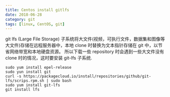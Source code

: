 ```yaml
---
title: Centos install gitlfs
date: 2018-06-28
category: git
tags: [linux, CentOS, git]
---
```


git lfs (Large File Storage) 子系统将大文件(视频，可执行文件，数据集和图像等大文件)存储在远程服务器中，本地 clone 时替换为文本指针存储在 git 中，以节省网络带宽和本地硬盘资源。
所以下载一些 repository 时会遇到一些大文件没有 clone 时的情况，这时要安装 git-lfs 子系统.

```shell
sudo yum install epel-release
sudo yun install git
curl -s https://packagecloud.io/install/repositories/github/git-lfs/scrips.rpm.sh | sudo bash
sudo yum install git-lfs
git install lfs
```
